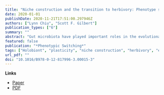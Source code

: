```yaml
---
title: "Niche construction and the transition to herbivory: Phenotype switching and the organization of new nutritional modes"
date: 2020-01-01
publishDate: 2020-11-21T17:51:00.297946Z
authors: ["Lynn Chiu", "Scott F. Gilbert"]
publication_types: ["6"]
summary: ""
abstract: "Gut microbiota have played important roles in the evolutionary transition from carnivory to herbivory. In the evolution of ruminants, three modes of macrobe-microbe symbiosis have facilitated the phenotypic switch into a new nutritional mode. Mutualistic microbes acquired during birth enable the building of the rumen (developmental symbiosis), the digestion of plant fiber (nutritional symbiosis), and the detoxification of plant toxins (protective symbiosis). These symbioses created a new plant dietary niche through two types of niche construction: “perturbational niche construction,” a phenotypic process whereby gut microbes initiate the building of a mature rumen from the nonfunctional anlagen of this stomach region; and “mediational niche construction,” whereby microbe-induced changes alter how the animal experiences environmental resources without actual modification of the environment. Thanks to microbes, plants are now edible. We argue that the reciprocal niche construction of the host and its associated microbial organisms (i.e., the “holobiont”) scaffold each other’s developmental and phenotypic processes as well as organize a new selective environment of the holobiont as a whole."
featured: false
publication: "*Phenotypic Switching*"
tags: ["Holobiont", "plasticity", "niche construction", "herbivory", "extended evolutionary synthesis", "eco-devo", "eco-evo-devo", "philosophy", "ruminant"]
url_pdf: ""
doi: "10.1016/B978-0-12-817996-3.00015-3"
---
```


**Links**
- [Paper](http://www.sciencedirect.com/science/article/pii/B9780128179963000153)
- [PDF](Chiu_Gilbert_2020.pdf)